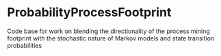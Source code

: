 # ProbabilityProcessFootprint
Code base for work on blending the directionality of the process mining footprint with the stochastic nature of Markov models and state transition probabilities 
